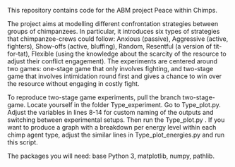 This repository contains code for the ABM project Peace within Chimps. 

The project aims at modelling different confrontation strategies between groups of chimpanzees. In particular, it introduces six types of strategies that chimpanzee-crews could follow: Anxious (passive), Aggressive (active, fighters), Show-offs (active, bluffing), Random, Resentful (a version of tit-for-tat), Flexible (using the knowledge about the scarcity of the resource to adjust their conflict engagement). The experiments are centered around two games: one-stage game that only involves fighting, and two-stage game that involves intimidation round first and gives a chance to win over the resource without engaging in costly fight. 

To reproduce two-stage game experiments, pull the branch two-stage-game. Locate yourself in the folder Type_experiment. Go to Type_plot.py. Adjust the variables in lines 8-14 for custom naming of the outputs and switching between experimental setups. Then run the Type_plot.py . If you want to produce a graph with a breakdown per energy level within each chimp agent type, adjust the similar lines in Type_plot_energies.py and run this script. 

The packages you will need: base Python 3, matplotlib, numpy, pathlib.
